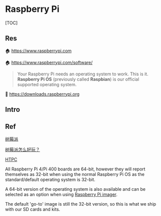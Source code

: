 # Raspberry Pi

[TOC]



## Res
🏠 https://www.raspberrypi.com

🏠 https://www.raspberrypi.com/software/

> Your Raspberry Pi needs an operating system to work. This is it. **Raspberry Pi OS** (previously called **Raspbian**) is our official supported operating system.

🧰 https://downloads.raspberrypi.org


## Intro



## Ref
[树莓派](https://zh.wikipedia.org/wiki/)

[树莓派怎么好玩？](https://www.zhihu.com/question/20859055/answer/54734499)

[HTPC](https://en.wikipedia.org/wiki/Home_theater_PC)


[Why isn't my Raspberry Pi 64-bit?]:https://support.thepihut.com/hc/en-us/articles/360017234718-Why-isn-t-my-Raspberry-Pi-64-bit-#:~:text=All%20Raspberry%20Pi%204%2FPi,when%20using%20Raspberry%20Pi%20imager.

All Raspberry Pi 4/Pi 400 boards are 64-bit, however they will report themselves as 32-bit when using the normal Raspberry Pi OS as the standard/default operating system is 32-bit.

A 64-bit version of the operating system is also available and can be selected as an option when using [Raspberry Pi imager](https://www.raspberrypi.com/software/).

The default 'go-to' image is still the 32-bit version, so this is what we ship with our SD cards and kits.

